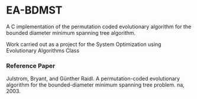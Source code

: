 # EA-BDMST
A C implementation of the permutation coded evolutionary algorithm for the bounded diameter minimum spanning tree algorithm.

Work carried out as a project for the System Optimization using Evolutionary Algorithms Class

### Reference Paper
Julstrom, Bryant, and Günther Raidl. A permutation-coded evolutionary algorithm for the bounded-diameter minimum spanning tree problem. na, 2003.
